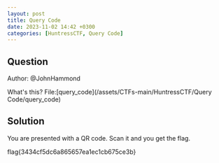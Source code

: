 ```yaml
---
layout: post
title: Query Code
date: 2023-11-02 14:42 +0300
categories: [HuntressCTF, Query Code]
---
```

## Question
Author: @JohnHammond

What's this?
File:[query_code](/assets/CTFs-main/HuntressCTF/Query Code/query_code)
## Solution
You are presented with a QR code. Scan it and you get the flag.

flag{3434cf5dc6a865657ea1ec1cb675ce3b}